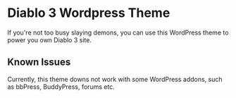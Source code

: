 # Diablo 3 Wordpress Theme
If you're not too busy slaying demons, you can use this WordPress theme to power you own Diablo 3 site.

## Known Issues
Currently, this theme downs not work with some WordPress addons, such as bbPress, BuddyPress, forums etc.